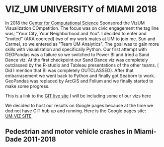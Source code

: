 # VIZ_UM UNIVERSITY of MIAMI 2018
In 2018 the [Center for Computational Science](https://ccs.miami.edu/)  Sponsored the VizUM Visualization COmpetition. The focus was on civic engagement the tag line was; "Your City, Your Neighborhood and You". I decided to enter and "invited" (AKA coerced) two of my work mates at UM to join me. Suri and Carmel, so we entered as "Team UM Analytics". The goal was to gain more skills with visualization and specifically Python. 
Our first attempt with GEOPandas was a failure so we switched to Power BI and tried a Sand Dance viz. At the first checkpoint our Sand Dance viz was completely outclassed by the R-studio  and Tableau presentations of the other teams. ( Did I mention that BI was completely OUTCLASSED). After that embarrasement we went back to Python and finally got Seaborn to work. GeoPandas was replaced by ArcGIS and Folium and we finally started to make some progress.

This is a link to the [GIT live site](https://idoneo.github.io/VIZ_UM/) I will be including some of our vizs here

We decided to host our results on Google pages because at the time we dod not have GIT hub up and running. Here is the Google pages site:  
[UM_VIZ SITE](https://sites.google.com/view/umvizcompetition2018/home)


## Pedestrian and motor vehicle crashes in Miami-Dade 2011-2018 


